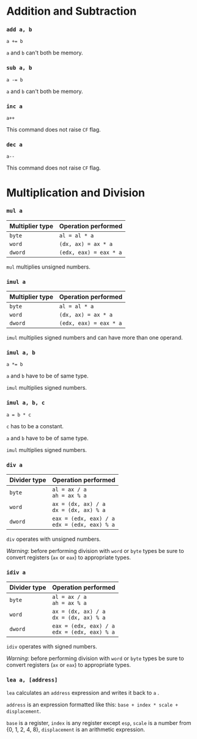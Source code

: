 Addition and Subtraction
========================

### `add a, b`

`a += b`

`a` and `b` can't both be memory.

### `sub a, b`

`a -= b`

`a` and `b` can't both be memory.

### `inc a`

`a++`

This command does not raise `CF` flag.

### `dec a`

`a--`

This command does not raise `CF` flag.

Multiplication and Division
===========================

### `mul a`

Multiplier type | Operation performed
--------------- | -------------------
`byte` | `al = al * a`
`word` | `(dx, ax) = ax * a`
`dword` | `(edx, eax) = eax * a`

`mul` multiplies unsigned numbers.

### `imul a`

Multiplier type | Operation performed
--------------- | -------------------
`byte` | `al = al * a`
`word` | `(dx, ax) = ax * a`
`dword` | `(edx, eax) = eax * a`

`imul` multiplies signed numbers and can have more than one operand.

### `imul a, b`

`a *= b`

`a` and `b` have to be of same type.

`imul` multiplies signed numbers.

### `imul a, b, c`

`a = b * c`

`c` has to be a constant.

`a` and `b` have to be of same type.

`imul` multiplies signed numbers.

### `div a`

Divider type | Operation performed
------------ | -------------------
`byte` | `al = ax / a` <br> `ah = ax % a`
`word` | `ax = (dx, ax) / a` <br> `dx = (dx, ax) % a`
`dword` | `eax = (edx, eax) / a` <br> `edx = (edx, eax) % a`

`div` operates with unsigned numbers.

*Warning*: before performing division with `word` or `byte` types
be sure to convert registers (`ax` or `eax`) to appropriate types.

### `idiv a`

Divider type | Operation performed
------------ | -------------------
`byte` | `al = ax / a` <br> `ah = ax % a`
`word` | `ax = (dx, ax) / a` <br> `dx = (dx, ax) % a`
`dword` | `eax = (edx, eax) / a` <br> `edx = (edx, eax) % a`

`idiv` operates with signed numbers.

*Warning*: before performing division with `word` or `byte` types
be sure to convert registers (`ax` or `eax`) to appropriate types.

### `lea a, [address]`

`lea` calculates an `address` expression and writes it back to `a` .

`address` is an expression formatted like this: `base + index * scale + displacement`.

`base` is a register, `index` is any register except `esp`, `scale` is a number
from {0, 1, 2, 4, 8}, `displacement` is an arithmetic expression.


